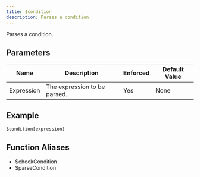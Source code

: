 ```yaml
---
title: $condition
description: Parses a condition.
---
```


Parses a condition.
## Parameters
|    Name    |         Description          | Enforced | Default Value |
|------------|------------------------------|----------|---------------|
| Expression | The expression to be parsed. | Yes      | None          |
## Example
```
$condition[expression]
```
## Function Aliases
- $checkCondition
- $parseCondition